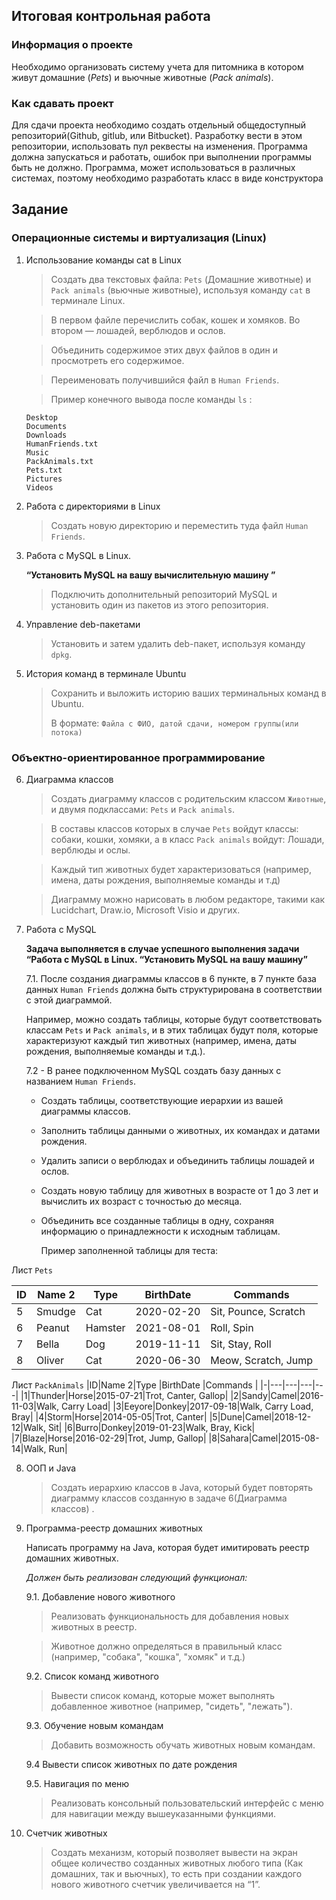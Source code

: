 ## **Итоговая контрольная работа**

 ### **Информация о проекте**
 Необходимо организовать систему учета для питомника в котором живут домашние (*Pets*) и вьючные животные (*Pack animals*). 

### **Как сдавать проект**

Для сдачи проекта необходимо создать отдельный общедоступный репозиторий(Github, gitlub, или Bitbucket). Разработку вести в этом репозитории, использовать пул реквесты на изменения. Программа должна запускаться и работать, ошибок при выполнении программы быть не должно. Программа, может использоваться в различных системах, поэтому необходимо разработать класс в виде конструктора 

## **Задание**

### **Операционные системы и виртуализация (Linux)**

1. Использование команды cat в Linux
   > Создать два текстовых файла: `Pets` (Домашние животные) и `Pack animals` (вьючные животные), используя команду `cat` в терминале Linux. 
   
   > В первом файле перечислить собак, кошек и хомяков. Во втором — лошадей, верблюдов и ослов.

   > Объединить содержимое этих двух файлов в один и просмотреть его содержимое.

   > Переименовать получившийся файл в `Human Friends`.

    > Пример конечного вывода после команды `ls` :

    ``` 
    Desktop 
    Documents 
    Downloads  
    HumanFriends.txt  
    Music  
    PackAnimals.txt  
    Pets.txt  
    Pictures  
    Videos 
    ```

2. Работа с директориями в Linux
    >Создать новую директорию и переместить туда файл `Human Friends`.

3. Работа с MySQL в Linux. 
   
   **“Установить MySQL на вашу вычислительную машину ”</p>**

    > Подключить дополнительный репозиторий MySQL и установить один из пакетов из этого репозитория.

4. Управление deb-пакетами
    > Установить и затем удалить deb-пакет, используя команду `dpkg`.

5. История команд в терминале Ubuntu
    > Сохранить и выложить историю ваших терминальных команд в Ubuntu. </p>
    В формате: `Файла с ФИО, датой сдачи, номером группы(или потока)`

### **Объектно-ориентированное программирование**

6. Диаграмма классов

    > Создать диаграмму классов с родительским классом `Животные`, и двумя подклассами: `Pets` и `Pack animals`.

    > В составы классов которых в случае `Pets` войдут классы: собаки, кошки, хомяки, а в класс `Pack animals` войдут: Лошади, верблюды и ослы.

    > Каждый тип животных будет характеризоваться (например, имена, даты рождения, выполняемые команды и т.д)

    > Диаграмму можно нарисовать в любом редакторе, такими как Lucidchart, Draw.io, Microsoft Visio и других.

7. Работа с MySQL 
   
   **Задача выполняется в случае успешного выполнения задачи “Работа с MySQL в Linux. “Установить MySQL на вашу машину”**
    
    7.1. После создания диаграммы классов в 6 пункте, в 7 пункте база данных `Human Friends` должна быть структурирована в соответствии с этой диаграммой. </p>
    Например, можно создать таблицы, которые будут соответствовать классам `Pets` и `Pack animals`, и в этих таблицах будут поля, которые характеризуют каждый тип животных (например, имена, даты рождения, выполняемые команды и т.д.). 
    
    7.2   - В ранее подключенном MySQL создать базу данных с названием `Human Friends`.
      - Создать таблицы, соответствующие иерархии из вашей диаграммы классов.
      - Заполнить таблицы данными о животных, их командах и датами рождения.
      - Удалить записи о верблюдах и объединить таблицы лошадей и ослов.
      - Создать новую таблицу для животных в возрасте от 1 до 3 лет и вычислить их возраст с точностью до месяца.
      - Объединить все созданные таблицы в одну, сохраняя информацию о принадлежности к исходным таблицам.
  
        Пример заполненной таблицы для теста:</p>

Лист `Pets`</p>
        
|ID|Name 2|Type |BirthDate |Commands |
|-|---|---|---|---|
|5|Smudge|Cat|2020-02-20|Sit, Pounce, Scratch|
|6|Peanut|Hamster|2021-08-01|Roll, Spin|
|7|Bella|Dog|2019-11-11|Sit, Stay, Roll|
|8|Oliver|Cat|2020-06-30|Meow, Scratch, Jump|

Лист `PackAnimals`
|ID|Name 2|Type |BirthDate |Commands |
|-|---|---|---|---|
|1|Thunder|Horse|2015-07-21|Trot, Canter, Gallop|
|2|Sandy|Camel|2016-11-03|Walk, Carry Load|
|3|Eeyore|Donkey|2017-09-18|Walk, Carry Load, Bray|
|4|Storm|Horse|2014-05-05|Trot, Canter|
|5|Dune|Camel|2018-12-12|Walk, Sit|
|6|Burro|Donkey|2019-01-23|Walk, Bray, Kick|
|7|Blaze|Horse|2016-02-29|Trot, Jump, Gallop|
|8|Sahara|Camel|2015-08-14|Walk, Run|

8. ООП и Java
        
    > Создать иерархию классов в Java, который будет повторять диаграмму классов созданную в задаче 6(Диаграмма классов) .

9. Программа-реестр домашних животных</p>
Написать программу на Java, которая будет имитировать реестр домашних животных. </p>
*Должен быть реализован следующий функционал:*

    9.1. Добавление нового животного
        
    > Реализовать функциональность для добавления новых животных в реестр.
        
    > Животное должно определяться в правильный класс (например, "собака", "кошка", "хомяк" и т.д.)
   
    9.2. Список команд животного
        
    > Вывести список команд, которые может выполнять добавленное животное (например, "сидеть", "лежать").
    
    9.3. Обучение новым командам
    
    > Добавить возможность обучать животных новым командам.
    
    9.4 Вывести список животных по дате рождения
    
    9.5. Навигация по меню
            
    > Реализовать консольный пользовательский интерфейс с меню для навигации между вышеуказанными функциями.
        
10.   Счетчик животных
        
        > Создать механизм, который позволяет вывести на экран общее количество созданных животных любого типа (Как домашних, так и вьючных), то есть при создании каждого нового животного счетчик увеличивается на “1”. 